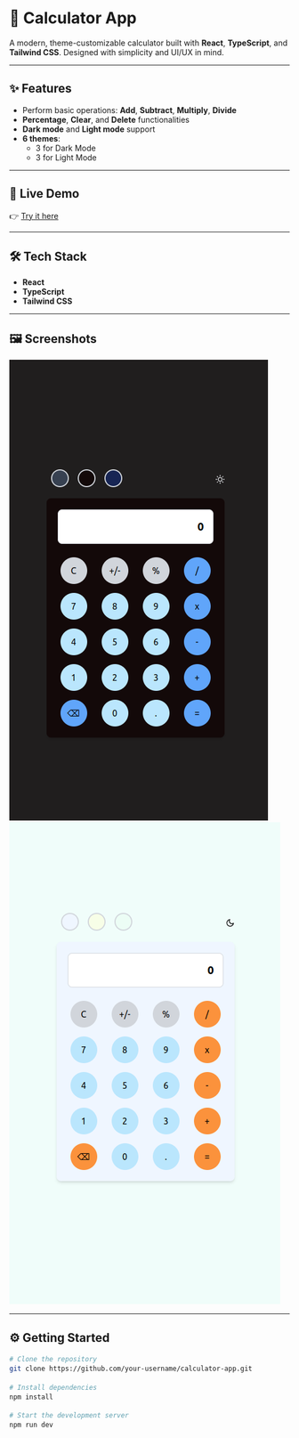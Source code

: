 # 🧮 Calculator App

A modern, theme-customizable calculator built with **React**, **TypeScript**, and **Tailwind CSS**. Designed with simplicity and UI/UX in mind.

---

## ✨ Features

- Perform basic operations: **Add**, **Subtract**, **Multiply**, **Divide**
- **Percentage**, **Clear**, and **Delete** functionalities
- **Dark mode** and **Light mode** support
- **6 themes**:
  - 3 for Dark Mode
  - 3 for Light Mode

---

## 🚀 Live Demo

👉 [Try it here](https://calculator-phi-black.vercel.app/)

---

## 🛠️ Tech Stack

- **React**
- **TypeScript**
- **Tailwind CSS**

---

## 🖼️ Screenshots

![Dark Mode Theme](./src/img/darkMode1.png)  
![Light Mode Theme](./src/img/lightMode1.png)

---

## ⚙️ Getting Started

```bash
# Clone the repository
git clone https://github.com/your-username/calculator-app.git

# Install dependencies
npm install

# Start the development server
npm run dev
```
